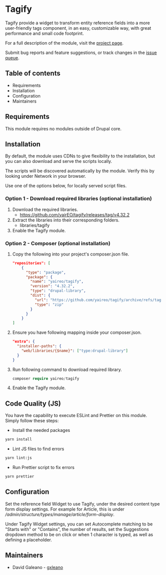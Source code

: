 # Tagify

Tagify provide a widget to transform entity reference fields into a more
user-friendly tags component, in an easy, customizable way, with great
performance and small code footprint.

For a full description of the module, visit the
[project page](https://www.drupal.org/project/tagify).

Submit bug reports and feature suggestions, or track changes in the
[issue queue](https://www.drupal.org/project/issues/search/tagify).


## Table of contents

- Requirements
- Installation
- Configuration
- Maintainers


## Requirements

This module requires no modules outside of Drupal core.


## Installation

By default, the module uses CDNs to give flexibility to the installation,
but you can also download and serve the scripts locally.

The scripts will be discovered automatically by the module. Verify this by
looking under Network in your browser.

Use one of the options below, for locally served script files.

### Option 1 - Download required libraries (optional installation)

1. Download the required libraries.
   - https://github.com/yairEO/tagify/releases/tag/v4.32.2
1. Extract the libraries into their corresponding folders.
   - libraries/tagify
1. Enable the Tagify module.


### Option 2 - Composer (optional installation)

1. Copy the following into your project's composer.json file.
    ```json
    "repositories": [
        {
          "type": "package",
          "package": {
            "name": "yaireo/tagify",
            "version": "4.32.2",
            "type": "drupal-library",
            "dist": {
              "url": "https://github.com/yaireo/tagify/archive/refs/tags/v4.32.2.zip",
              "type": "zip"
            }
          }
        }
    ]
    ```
1. Ensure you have following mapping inside your composer.json.
    ```json
    "extra": {
      "installer-paths": {
        "web/libraries/{$name}": ["type:drupal-library"]
      }
    }
    ```
1. Run following command to download required library.
    ```php
    composer require yaireo/tagify
    ```
1. Enable the Tagify module.

## Code Quality (JS)

You have the capability to execute ESLint and Prettier on this module. Simply 
follow these steps:

- Install the needed packages

```bash
yarn install
```

- Lint JS files to find errors

```bash
yarn lint:js
```

- Run Prettier script to fix errors

```bash
yarn prettier
```

## Configuration

Set the reference field Widget to use Tagify, under the desired content type
form display settings. For example for Article, this is under
*/admin/structure/types/manage/article/form-display*.

Under Tagify Widget settings, you can set Autocomplete matching to be
"Starts with" or "Contains", the number of results, set the Suggestions
dropdown method to be on click or when 1 character is typed, as well as
defining a placeholder.

## Maintainers

- David Galeano - [gxleano](https://www.drupal.org/u/gxleano)
